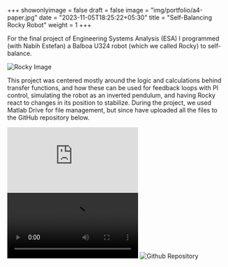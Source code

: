 +++
showonlyimage = false
draft = false
image = "img/portfolio/a4-paper.jpg"
date = "2023-11-05T18:25:22+05:30"
title = "Self-Balancing Rocky Robot"
weight = 1
+++

For the final project of Engineering Systems Analysis (ESA) I programmed (with Nabih Estefan) a Balboa U324 robot (which we called Rocky) to self-balance. 
<!--more-->

![Rocky Image][1]

This project was centered mostly around the logic and calculations behind transfer functions, and how these can be used for feedback loops with PI control, simulating the robot as an inverted pendulum, and having Rocky react to changes in its position to stabilize.
During the project, we used Matlab Drive for file management, but since have uploaded all the files to the GitHub repository below.

![Final Report](https://github.com/oliviajobradley/RockyBalancing/blob/main/files/FinalUploads/FinalReport.pdf)
![Video of Rocky in Action](https://github.com/oliviajobradley/RockyBalancing/blob/main/files/FinalUploads/RockyVideo.mp4)
![Github Repository](https://github.com/oliviajobradley/RockyBalancing)

[1]: /img/rocky.jpg